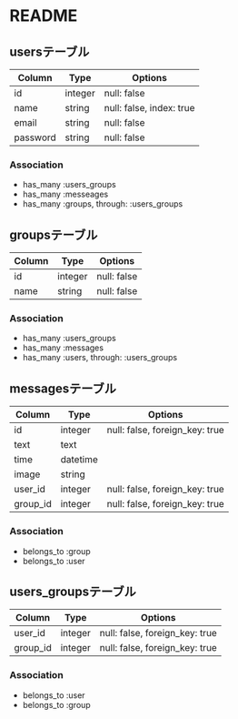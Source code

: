 # README

## usersテーブル

|Column|Type|Options|
|------|----|-------|
|id|integer|null: false|
|name|string|null: false, index: true|
|email|string|null: false|
|password|string|null: false|


### Association
- has_many :users_groups
- has_many :messeages
- has_many  :groups,  through:  :users_groups



## groupsテーブル

|Column|Type|Options|
|------|----|-------|
|id|integer|null: false|
|name|string|null: false|



### Association
- has_many :users_groups
- has_many :messages
- has_many :users,  through:  :users_groups


## messagesテーブル

|Column|Type|Options|
|------|----|-------|
|id|integer| null: false, foreign_key: true|
|text|text| |
|time|datetime| |
|image|string| |
|user_id|integer|null: false, foreign_key: true|
|group_id|integer|null: false, foreign_key: true|


### Association
- belongs_to :group
- belongs_to :user


## users_groupsテーブル

|Column|Type|Options|
|------|----|-------|
|user_id|integer|null: false, foreign_key: true|
|group_id|integer|null: false, foreign_key: true|


### Association
- belongs_to :user
- belongs_to :group

